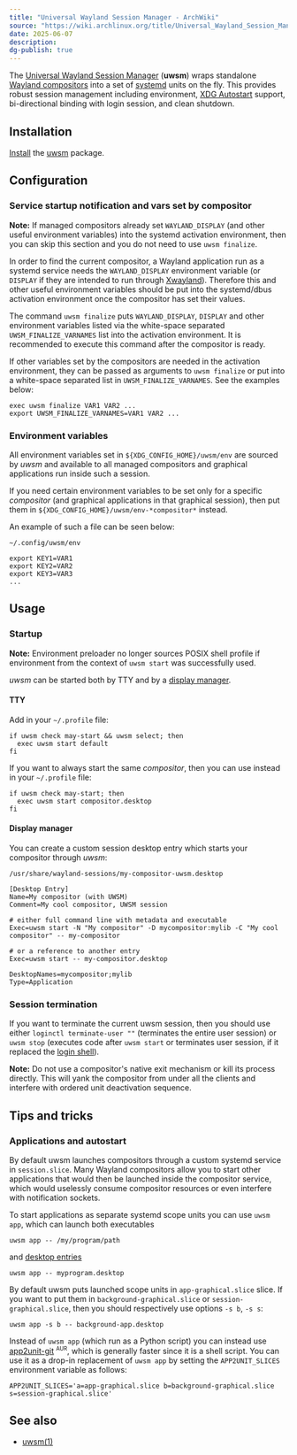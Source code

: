 ```yaml
---
title: "Universal Wayland Session Manager - ArchWiki"
source: "https://wiki.archlinux.org/title/Universal_Wayland_Session_Manager"
date: 2025-06-07
description:
dg-publish: true
---
```

The [Universal Wayland Session Manager](https://github.com/Vladimir-csp/uwsm) (**uwsm**) wraps standalone [Wayland compositors](https://wiki.archlinux.org/title/Wayland#Compositors "Wayland") into a set of [systemd](https://wiki.archlinux.org/title/Systemd "Systemd") units on the fly. This provides robust session management including environment, [XDG Autostart](https://wiki.archlinux.org/title/XDG_Autostart "XDG Autostart") support, bi-directional binding with login session, and clean shutdown.

## Installation

[Install](https://wiki.archlinux.org/title/Install "Install") the [uwsm](https://archlinux.org/packages/?name=uwsm) package.

## Configuration

### Service startup notification and vars set by compositor

**Note:** If managed compositors already set `WAYLAND_DISPLAY` (and other useful environment variables) into the systemd activation environment, then you can skip this section and you do not need to use `uwsm finalize`.

In order to find the current compositor, a Wayland application run as a systemd service needs the `WAYLAND_DISPLAY` environment variable (or `DISPLAY` if they are intended to run through [Xwayland](https://wiki.archlinux.org/title/Xwayland "Xwayland")). Therefore this and other useful environment variables should be put into the systemd/dbus activation environment once the compositor has set their values.

The command `uwsm finalize` puts `WAYLAND_DISPLAY`, `DISPLAY` and other environment variables listed via the white-space separated `UWSM_FINALIZE_VARNAMES` list into the activation environment. It is recommended to execute this command after the compositor is ready.

If other variables set by the compositors are needed in the activation environment, they can be passed as arguments to `uwsm finalize` or put into a white-space separated list in `UWSM_FINALIZE_VARNAMES`. See the examples below:

```
exec uwsm finalize VAR1 VAR2 ...
export UWSM_FINALIZE_VARNAMES=VAR1 VAR2 ...
```

### Environment variables

All environment variables set in `${XDG_CONFIG_HOME}/uwsm/env` are sourced by *uwsm* and available to all managed compositors and graphical applications run inside such a session.

If you need certain environment variables to be set only for a specific *compositor* (and graphical applications in that graphical session), then put them in `${XDG_CONFIG_HOME}/uwsm/env-*compositor*` instead.

An example of such a file can be seen below:

```
~/.config/uwsm/env
```
```
export KEY1=VAR1
export KEY2=VAR2
export KEY3=VAR3
...
```

## Usage

### Startup

**Note:** Environment preloader no longer sources POSIX shell profile if environment from the context of `uwsm start` was successfully used.

*uwsm* can be started both by TTY and by a [display manager](https://wiki.archlinux.org/title/Display_manager "Display manager").

#### TTY

Add in your `~/.profile` file:

```
if uwsm check may-start && uwsm select; then
  exec uwsm start default
fi
```

If you want to always start the same *compositor*, then you can use instead in your `~/.profile` file:

```
if uwsm check may-start; then
  exec uwsm start compositor.desktop
fi
```

#### Display manager

You can create a custom session desktop entry which starts your compositor through *uwsm*:

```
/usr/share/wayland-sessions/my-compositor-uwsm.desktop
```
```
[Desktop Entry]
Name=My compositor (with UWSM)
Comment=My cool compositor, UWSM session

# either full command line with metadata and executable
Exec=uwsm start -N "My compositor" -D mycompositor:mylib -C "My cool compositor" -- my-compositor

# or a reference to another entry
Exec=uwsm start -- my-compositor.desktop

DesktopNames=mycompositor;mylib
Type=Application
```

### Session termination

If you want to terminate the current uwsm session, then you should use either `loginctl terminate-user ""` (terminates the entire user session) or `uwsm stop` (executes code after `uwsm start` or terminates user session, if it replaced the [login shell](https://wiki.archlinux.org/title/Login_shell "Login shell")).

**Note:** Do not use a compositor's native exit mechanism or kill its process directly. This will yank the compositor from under all the clients and interfere with ordered unit deactivation sequence.

## Tips and tricks

### Applications and autostart

By default uwsm launches compositors through a custom systemd service in `session.slice`. Many Wayland compositors allow you to start other applications that would then be launched inside the compositor service, which would uselessly consume compositor resources or even interfere with notification sockets.

To start applications as separate systemd scope units you can use `uwsm app`, which can launch both executables

```
uwsm app -- /my/program/path
```

and [desktop entries](https://wiki.archlinux.org/title/Desktop_entries "Desktop entries")

```
uwsm app -- myprogram.desktop
```

By default uwsm puts launched scope units in `app-graphical.slice` slice. If you want to put them in `background-graphical.slice` or `session-graphical.slice`, then you should respectively use options `-s b`, `-s s`:

```
uwsm app -s b -- background-app.desktop
```

Instead of `uwsm app` (which run as a Python script) you can instead use [app2unit-git](https://aur.archlinux.org/packages/app2unit-git/) <sup><small>AUR</small></sup>, which is generally faster since it is a shell script. You can use it as a drop-in replacement of `uwsm app` by setting the `APP2UNIT_SLICES` environment variable as follows:

```
APP2UNIT_SLICES='a=app-graphical.slice b=background-graphical.slice s=session-graphical.slice'
```

## See also

- [uwsm(1)](https://man.archlinux.org/man/uwsm.1)